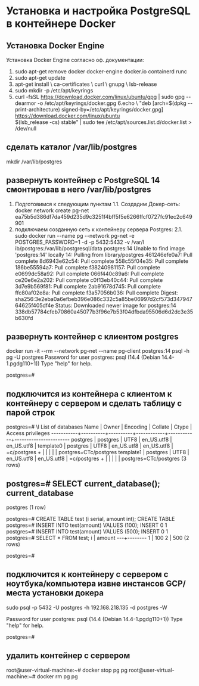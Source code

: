 # Установка и настройка PostgreSQL в контейнере Docker
## Установка Docker Engine
Установка Docker Engine согласно оф. документации:
1. sudo apt-get remove docker docker-engine docker.io containerd runc
2. sudo apt-get update 
3. apt-get install \    ca-certificates \    curl \    gnupg \    lsb-release
4. sudo mkdir -p /etc/apt/keyrings
5. curl -fsSL https://download.docker.com/linux/ubuntu/gpg | sudo gpg --dearmor -o /etc/apt/keyrings/docker.gpg
6.echo \ "deb [arch=$(dpkg --print-architecture) signed-by=/etc/apt/keyrings/docker.gpg] https://download.docker.com/linux/ubuntu \
  $(lsb_release -cs) stable" | sudo tee /etc/apt/sources.list.d/docker.list > /dev/null

## сделать каталог /var/lib/postgres

mkdir /var/lib/postgres

## развернуть контейнер с PostgreSQL 14 смонтировав в него /var/lib/postgres

1. Подготовимся к следующим пунктам 
1.1. Создадим Докер-сеть:
	docker network create pg-net
	ea75b5d386df7da459d235d9c3251f4bff5f5e6266ffcf0727fc91ec2c649901
2. подключаем созданную сеть к контейнеру сервера Postgres:
2.1. sudo docker run --name pg --network pg-net -e POSTGRES_PASSWORD=1 -d -p 5432:5432 -v /var/l
ib/postgres:/var/lib/postgresql/data postgres:14
Unable to find image 'postgres:14' locally
14: Pulling from library/postgres
461246efe0a7: Pull complete
8d6943e62c54: Pull complete
558c55f04e35: Pull complete
186be55594a7: Pull complete
f38240981157: Pull complete
e0699dc58a92: Pull complete
066f440c89a6: Pull complete
ce20e6e2a202: Pull complete
c0f13eb40c44: Pull complete
3d7e9b569f81: Pull complete
2ab91678d745: Pull complete
ffc80af02e8a: Pull complete
f3a57056b036: Pull complete
Digest: sha256:3e2eba0a6efbeb396e086c332c5a85be06997d2cf573d34794764625f405df4e
Status: Downloaded newer image for postgres:14
338db57784cfeb70860a45077b3f96e7b53f04dfbda95506d6d2dc3e35b630fd

## развернуть контейнер с клиентом postgres

docker run -it --rm --network pg-net --name pg-client postgres:14 psql -h pg -U postgres
Password for user postgres:
psql (14.4 (Debian 14.4-1.pgdg110+1))
Type "help" for help.

postgres=#

## подключится из контейнера с клиентом к контейнеру с сервером и сделать таблицу с парой строк

postgres=# \l
                                 List of databases
   Name    |  Owner   | Encoding |  Collate   |   Ctype    |   Access privileges
-----------+----------+----------+------------+------------+-----------------------
 postgres  | postgres | UTF8     | en_US.utf8 | en_US.utf8 |
 template0 | postgres | UTF8     | en_US.utf8 | en_US.utf8 | =c/postgres          +
           |          |          |            |            | postgres=CTc/postgres
 template1 | postgres | UTF8     | en_US.utf8 | en_US.utf8 | =c/postgres          +
           |          |          |            |            | postgres=CTc/postgres
(3 rows)

postgres=# SELECT current_database();
 current_database
------------------
 postgres
(1 row)

postgres=# CREATE TABLE test (i serial, amount int);
CREATE TABLE
postgres=# INSERT INTO test(amount) VALUES (100);
INSERT 0 1
postgres=# INSERT INTO test(amount) VALUES (500);
INSERT 0 1
postgres=# SELECT * FROM test;
 i | amount
---+--------
 1 |    100
 2 |    500
(2 rows)

postgres=#

## подключится к контейнеру с сервером с ноутбука/компьютера извне инстансов GCP/места установки докера

sudo psql -p 5432 -U postgres -h 192.168.218.135 -d postgres -W

Password for user postgres:
psql (14.4 (Debian 14.4-1.pgdg110+1))
Type "help" for help.

postgres=#

## удалить контейнер с сервером
root@user-virtual-machine:~# docker stop pg
pg
root@user-virtual-machine:~# docker rm pg
pg


